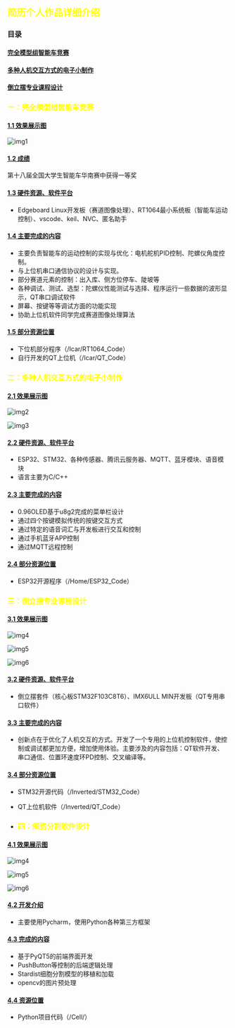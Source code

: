 ## <font color="yellow">简历个人作品详细介绍</font>
### <a name="目录"></a>目录

#### [完全模型组智能车竞赛](#第一部分)
#### [多种人机交互方式的电子小制作](#第二部分)
#### [倒立摆专业课程设计](#第三部分)

### <font color="yellow"><a name="第一部分"></a>一：完全模型组智能车竞赛</font>
#### [1.1 效果展示图](#1.1)

![img1](https://github.com/ping-huyang/Introduce/blob/main/img/Icar1.png)
#### [1.2 成绩](#1.2)
第十八届全国大学生智能车华南赛中获得一等奖
#### [1.3 硬件资源、软件平台](#1.3)
- Edgeboard Linux开发板（赛道图像处理）、RT1064最小系统板（智能车运动控制）、vscode、keil、NVC、匿名助手
#### [1.4 主要完成的内容](#1.4)
- 主要负责智能车的运动控制的实现与优化：电机舵机PID控制、陀螺仪角度控制。
- 与上位机串口通信协议的设计与实现。
- 部分赛道元素的控制：出入库、侧方位停车、陡坡等
- 各种调试、测试、选型：陀螺仪性能测试与选择、程序运行一些数据的波形显示，QT串口调试软件
- 屏幕、按键等等调试方面的功能实现
- 协助上位机软件同学完成赛道图像处理算法
#### [1.5 部分资源位置](#1.5)
- 下位机部分程序（/Icar/RT1064_Code）
- 自行开发的QT上位机（/Icar/QT_Code）

### <font color="yellow"><a name="第二部分"></a>二：多种人机交互方式的电子小制作</font>
#### [2.1 效果展示图](#2.1)

![img2](https://github.com/ping-huyang/Introduce/blob/main/img/PCB2.png)

![img3](https://github.com/ping-huyang/Introduce/blob/main/img/Home1.png)

#### [2.2 硬件资源、软件平台](#2.2)
- ESP32、STM32、各种传感器、腾讯云服务器、MQTT、蓝牙模块、语音模块
- 语言主要为C/C++
#### [2.3 主要完成的内容](#2.3)
- 0.96OLED基于u8g2完成的菜单栏设计
- 通过四个按键模拟传统的按键交互方式
- 通过特定的语音词汇与开发板进行交互和控制
- 通过手机蓝牙APP控制
- 通过MQTT远程控制
#### [2.4 部分资源位置](#2.3)
- ESP32开源程序（/Home/ESP32_Code）

### <font color="yellow"><a name="第三部分"></a>三：倒立摆专业课程设计</font>
#### [3.1 效果展示图](#3.1)
![img4](https://github.com/ping-huyang/Introduce/blob/main/img/Inverted1.png)

![img5](https://github.com/ping-huyang/Introduce/blob/main/img/Inverted2.png)

![img6](https://github.com/ping-huyang/Introduce/blob/main/img/Inverted3.png)
#### [3.2 硬件资源、软件平台](#3.2)
- 倒立摆套件（核心板STM32F103C8T6）、IMX6ULL MIN开发板（QT专用串口软件）
#### [3.3 主要完成的内容](#3.3)
- 创新点在于优化了人机交互的方式。开发了一个专用的上位机控制软件，使控制或调试都更加方便，增加使用体验。主要涉及的内容包括：QT软件开发、串口通信、位置环速度环PD控制、交叉编译等。
#### [3.4 部分资源位置](#3.3)
- STM32开源代码（/Inverted/STM32_Code）
- QT上位机软件（/Inverted/QT_Code）

- ### <font color="yellow"><a name="第四部分"></a>四：细胞分割软件设计</font>
#### [4.1 效果展示图](#3.1)
![img4](https://github.com/ping-huyang/Introduce/blob/main/img/cell1.png)

![img5](https://github.com/ping-huyang/Introduce/blob/main/img/cell2.png)

![img6](https://github.com/ping-huyang/Introduce/blob/main/img/cell3.png)
#### [4.2 开发介绍](#3.2)
- 主要使用Pycharm，使用Python各种第三方框架
#### [4.3 完成的内容](#3.3)
- 基于PyQT5的前端界面开发
- PushButton等控制的后端逻辑处理
- Stardist细胞分割模型的移植和加载
- opencv的图片预处理
#### [4.4 资源位置](#3.3)
- Python项目代码（/Cell/）
